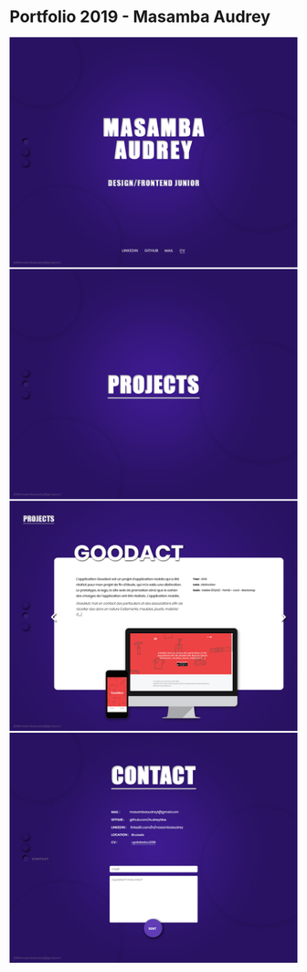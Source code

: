# Portfolio 2019 - Masamba Audrey
![Screenshot](1.jpg)
![Screenshot](3.jpg)
![Screenshot](5.jpg)
![Screenshot](6.jpg)
